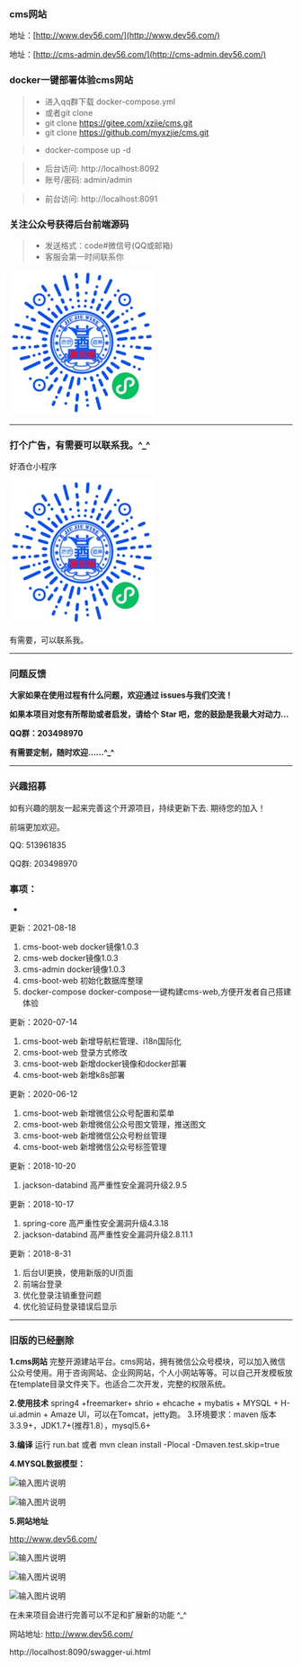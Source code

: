 ###  **cms网站** 

<!--
[文档](https://myxzjie.github.io/cms)
-->

地址：[http://www.dev56.com/](http://www.dev56.com/)
<!-- 地址(临时)：[http://cms.dev56.com/](http://cms.dev56.com/) -->
地址：[http://cms-admin.dev56.com/](http://cms-admin.dev56.com/)

### docker一键部署体验cms网站

> - 进入qq群下载 docker-compose.yml 
> - 或者git clone
> - git clone https://gitee.com/xzjie/cms.git
> - git clone https://github.com/myxzjie/cms.git

> - docker-compose up -d

> - 后台访问: http://localhost:8092
> - 账号/密码: admin/admin

> - 前台访问: http://localhost:8091

### 关注公众号获得后台前端源码
 >- 发送格式：code#微信号(QQ或邮箱)
 >- 客服会第一时间联系你
 
![输入图片说明](./docs/image/gh_bc4d7a4152a3_258.jpg "gh_bc4d7a4152a3_258.jpg")


---

 ### **打个广告，有需要可以联系我。^_^**

好酒仓小程序

![输入图片说明](./docs/image/gh_bc4d7a4152a3_258.jpg "gh_bc4d7a4152a3_258.jpg")

有需要，可以联系我。

<!--
**关注公众号**  &nbsp; &nbsp;&nbsp;&nbsp;&nbsp;&nbsp;&nbsp;&nbsp;&nbsp;&nbsp;&nbsp;&nbsp;&nbsp;&nbsp;&nbsp;&nbsp;&nbsp;&nbsp;&nbsp;&nbsp;&nbsp;&nbsp;&nbsp;&nbsp;  **小程序**
 
![输入图片说明](https://gitee.com/uploads/images/2018/0504/153407_f8d34a53_411145.jpeg "qrcode_for_gh_955550ad6334_258.jpg")
![输入图片说明](https://images.gitee.com/uploads/images/2018/1017/164259_af6b2137_411145.jpeg "mmexport1539765653517.jpg")
-->

---

### **问题反馈**

**大家如果在使用过程有什么问题，欢迎通过 issues与我们交流！**

**如果本项目对您有所帮助或者启发，请给个 Star 吧，您的鼓励是我最大对动力...**

**QQ群：203498970**

**有需要定制，随时欢迎……^_^**

---

### 兴趣招募
如有兴趣的朋友一起来完善这个开源项目，持续更新下去. 期待您的加入！

前端更加欢迎。

QQ: 513961835

QQ群: 203498970


### 事项：
- 

更新：2021-08-18
1. cms-boot-web docker镜像1.0.3
2. cms-web  docker镜像1.0.3
3. cms-admin docker镜像1.0.3
4. cms-boot-web 初始化数据库整理
5. docker-compose docker-compose一键构建cms-web,方便开发者自己搭建体验

更新：2020-07-14
 1. cms-boot-web 新增导航栏管理、i18n国际化
 2. cms-boot-web 登录方式修改
 3. cms-boot-web 新增docker镜像和docker部署
 4. cms-boot-web 新增k8s部署
  
更新：2020-06-12
 1. cms-boot-web 新增微信公众号配置和菜单
 2. cms-boot-web 新增微信公众号图文管理，推送图文
 3. cms-boot-web 新增微信公众号粉丝管理
 4. cms-boot-web 新增微信公众号标签管理

更新：2018-10-20

 1. jackson-databind 高严重性安全漏洞升级2.9.5
 
更新：2018-10-17

 1. spring-core 高严重性安全漏洞升级4.3.18
 2. jackson-databind 高严重性安全漏洞升级2.8.11.1


 更新：2018-8-31
 1. 后台UI更换，使用新版的UI页面
 2. 前端台登录
 3. 优化登录注销重登问题
 4. 优化验证码登录错误后显示
 


---

### 旧版的已经删除
 **1.cms网站** 
完整开源建站平台。cms网站，拥有微信公众号模块，可以加入微信公众号使用。用于咨询网站、企业网网站，个人小网站等等。可以自己开发模板放在template目录文件夹下。也适合二次开发，完整的权限系统。

 **2.使用技术** 
spring4 +freemarker+ shrio + ehcache + mybatis + MYSQL + H-ui.admin + Amaze UI，可以在Tomcat，jetty跑。
3.环境要求：maven 版本3.3.9+，JDK1.7+(推荐1.8），mysql5.6+

 **3.编译** 
运行 run.bat
或者
mvn clean install -Plocal -Dmaven.test.skip=true

 **4.MYSQL数据模型：** 

![输入图片说明](http://git.oschina.net/uploads/images/2016/1102/093504_7ea0e4a1_411145.png "数据库模型1")

![输入图片说明](http://git.oschina.net/uploads/images/2016/1102/093601_a87043e3_411145.png "数据库模型2")

 **5.网站地址** 

http://www.dev56.com/

![输入图片说明](http://git.oschina.net/uploads/images/2016/1102/091211_684205a6_411145.png "网站首页")

![输入图片说明](http://git.oschina.net/uploads/images/2016/1102/091309_05e9a7ac_411145.png "网站首页-列表")

![输入图片说明](http://git.oschina.net/uploads/images/2016/1102/091427_c7264f69_411145.png "内容页面")


在未来项目会进行完善可以不足和扩展新的功能  ^_^  

网站地址: http://www.dev56.com/

http://localhost:8090/swagger-ui.html

